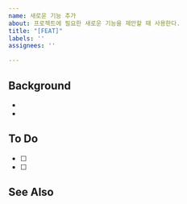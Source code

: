 ```yaml
---
name: 새로운 기능 추가
about: 프로젝트에 필요한 새로운 기능을 제안할 때 사용한다.
title: "[FEAT]"
labels: ''
assignees: ''

---
```


## Background
-
-

## To Do
- [ ]
- [ ]

## See Also